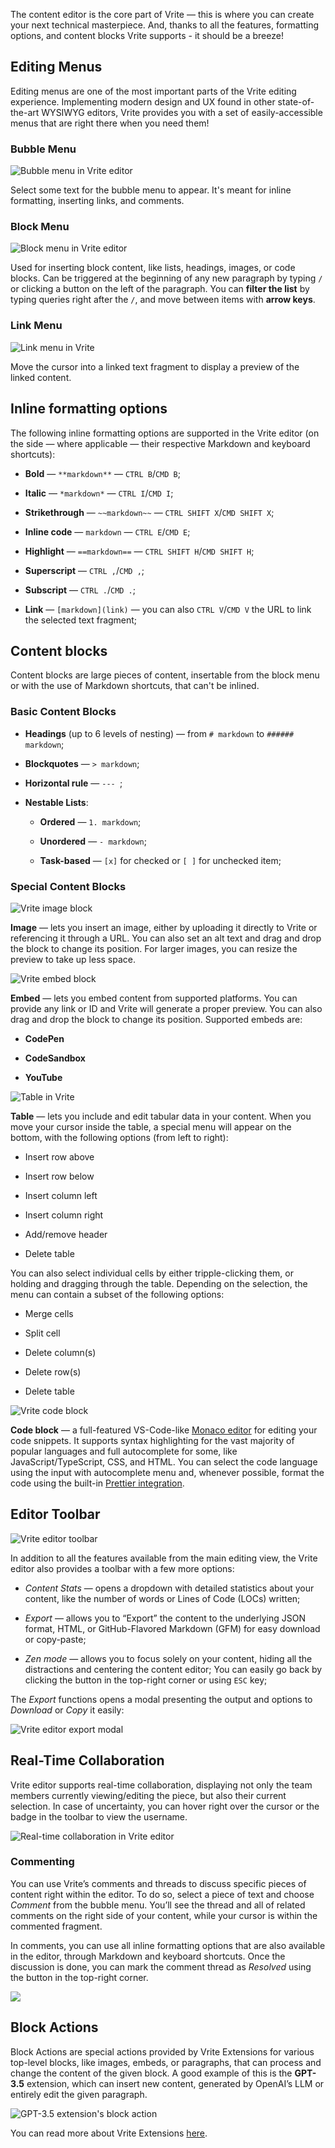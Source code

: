 The content editor is the core part of Vrite — this is where you can create your next technical masterpiece. And, thanks to all the features, formatting options, and content blocks Vrite supports - it should be a breeze!

## Editing Menus

Editing menus are one of the most important parts of the Vrite editing experience. Implementing modern design and UX found in other state-of-the-art WYSIWYG editors, Vrite provides you with a set of easily-accessible menus that are right there when you need them!

### Bubble Menu

![Bubble menu in Vrite editor](https://assets.vrite.io/6409e82d7dfc74cef7a72e0d/Op7dQICGLf8LK1fb-00mF.png)

Select some text for the bubble menu to appear. It's meant for inline formatting, inserting links, and comments.

### Block Menu

![Block menu in Vrite editor](https://assets.vrite.io/6409e82d7dfc74cef7a72e0d/TfxcygyBCv25jW0r0UsD8.png)

Used for inserting block content, like lists, headings, images, or code blocks. Can be triggered at the beginning of any new paragraph by typing `/` or clicking a button on the left of the paragraph. You can **filter the list** by typing queries right after the `/`, and move between items with **arrow keys**.

### Link Menu

![Link menu in Vrite](https://assets.vrite.io/6409e82d7dfc74cef7a72e0d/HKLbwDEH97l6qjyhhQaEh.png)

Move the cursor into a linked text fragment to display a preview of the linked content.

## Inline formatting options

The following inline formatting options are supported in the Vrite editor (on the side — where applicable — their respective Markdown and keyboard shortcuts):

- **Bold** — `**markdown**` — `CTRL B`/`CMD B`;

- **Italic** — `*markdown*` — `CTRL I`/`CMD I`;

- **Strikethrough** — `~~markdown~~` — `CTRL SHIFT X`/`CMD SHIFT X`;

- **Inline code** — `markdown` — `CTRL E`/`CMD E`;

- **Highlight** — `==markdown==` — `CTRL SHIFT H`/`CMD SHIFT H`;

- **Superscript** — `CTRL ,`/`CMD ,`;

- **Subscript** — `CTRL .`/`CMD .`;

- **Link** — `[markdown](link)` — you can also `CTRL V`/`CMD V` the URL to link the selected text fragment;

## Content blocks

Content blocks are large pieces of content, insertable from the block menu or with the use of Markdown shortcuts, that can't be inlined.

### Basic Content Blocks

- **Headings** (up to 6 levels of nesting) — from `# markdown` to `###### markdown`;

- **Blockquotes** — `> markdown`;

- **Horizontal rule** — `--- `;

- **Nestable Lists**:

  - **Ordered** — `1. markdown`;

  - **Unordered** — `- markdown`;

  - **Task-based** — `[x]` for checked or `[ ]` for unchecked item;

### Special Content Blocks

![Vrite image block](https://assets.vrite.io/6409e82d7dfc74cef7a72e0d/4t_retydgKtPA8YhCULYd.png)

**Image** — lets you insert an image, either by uploading it directly to Vrite or referencing it through a URL. You can also set an alt text and drag and drop the block to change its position. For larger images, you can resize the preview to take up less space.

![Vrite embed block](https://assets.vrite.io/6409e82d7dfc74cef7a72e0d/0OxiNuaXHPy0sGNuJSsKq.png)

**Embed** — lets you embed content from supported platforms. You can provide any link or ID and Vrite will generate a proper preview. You can also drag and drop the block to change its position. Supported embeds are:

- **CodePen**

- **CodeSandbox**

- **YouTube**

![Table in Vrite](https://assets.vrite.io/6409e82d7dfc74cef7a72e0d/CThF1-P0HI4iWTIWlvQ0s.png)

**Table** — lets you include and edit tabular data in your content. When you move your cursor inside the table, a special menu will appear on the bottom, with the following options (from left to right):

- Insert row above

- Insert row below

- Insert column left

- Insert column right

- Add/remove header

- Delete table

You can also select individual cells by either tripple-clicking them, or holding and dragging through the table. Depending on the selection, the menu can contain a subset of the following options:

- Merge cells

- Split cell

- Delete column(s)

- Delete row(s)

- Delete table

![Vrite code block](https://assets.vrite.io/6409e82d7dfc74cef7a72e0d/NLQ2piOpD-6jOZEtv67gT.png)

**Code block** — a full-featured VS-Code-like [Monaco editor](https://microsoft.github.io/monaco-editor/) for editing your code snippets. It supports syntax highlighting for the vast majority of popular languages and full autocomplete for some, like JavaScript/TypeScript, CSS, and HTML. You can select the code language using the input with autocomplete menu and, whenever possible, format the code using the built-in [Prettier integration](https://prettier.io/).

## Editor Toolbar

![Vrite editor toolbar](https://assets.vrite.io/6409e82d7dfc74cef7a72e0d/Nm-ODaVo67yulTH5BhpQx.png)

In addition to all the features available from the main editing view, the Vrite editor also provides a toolbar with a few more options:

- _Content Stats_ — opens a dropdown with detailed statistics about your content, like the number of words or Lines of Code (LOCs) written;

- _Export_ — allows you to “Export” the content to the underlying JSON format, HTML, or GitHub-Flavored Markdown (GFM) for easy download or copy-paste;

- _Zen mode_ — allows you to focus solely on your content, hiding all the distractions and centering the content editor; You can easily go back by clicking the button in the top-right corner or using `ESC` key;

The _Export_ functions opens a modal presenting the output and options to _Download_ or _Copy_ it easily:

![Vrite editor export modal](https://assets.vrite.io/6409e82d7dfc74cef7a72e0d/Ti3gDzFHWvSRgu0X4UgS7.png)

## Real-Time Collaboration

Vrite editor supports real-time collaboration, displaying not only the team members currently viewing/editing the piece, but also their current selection. In case of uncertainty, you can hover right over the cursor or the badge in the toolbar to view the username.

![Real-time collaboration in Vrite editor](https://assets.vrite.io/6409e82d7dfc74cef7a72e0d/RaOXP4MkcZZpEWJHQ3cAd.png)

### Commenting

You can use Vrite’s comments and threads to discuss specific pieces of content right within the editor. To do so, select a piece of text and choose _Comment_ from the bubble menu. You’ll see the thread and all of related comments on the right side of your content, while your cursor is within the commented fragment.

In comments, you can use all inline formatting options that are also available in the editor, through Markdown and keyboard shortcuts. Once the discussion is done, you can mark the comment thread as _Resolved_ using the button in the top-right corner.

![](https://assets.vrite.io/6409e82d7dfc74cef7a72e0d/hi3iXvouSZUg1TYpgKhsY.png)

## Block Actions

Block Actions are special actions provided by Vrite Extensions for various top-level blocks, like images, embeds, or paragraphs, that can process and change the content of the given block. A good example of this is the **GPT-3.5** extension, which can insert new content, generated by OpenAI’s LLM or entirely edit the given paragraph.

![GPT-3.5 extension's block action](https://assets.vrite.io/6409e82d7dfc74cef7a72e0d/ytq0welaqPIu7XkycI0cv.png)

You can read more about Vrite Extensions [here](/vrite-extensions).
